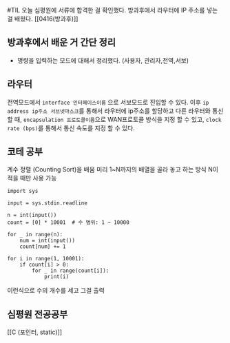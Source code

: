 #TIL
오늘 심평원에 서류에 합격한 걸 확인했다.
방과후에서 라우터에 IP 주소를 넣는 걸 배웠다.
[[0416(방과후)]]
## 방과후에서 배운 거 간단 정리
- 명령을 입력하는 모드에 대해서 정리했다. (사용자, 관리자,전역,서보)
## 라우터
전역모드에서 `interface 인터페이스이름` 으로 서보모드로 진입할 수 있다.
이후 `ip address ip주소 서브넷마스크`를 통해서 라우터에 ip주소를 할당하고
다른 라우터와 통신 할 때, `encapsulation 프로토콜이름`으로 WAN프로토콜 방식을 지정 할 수 있고,
`clock rate (bps)`를 통해서 통신 속도를 지정 할 수 있다.

## 코테 공부
계수 정렬 (Counting Sort)을 배움
미리 1~N까지의 배열을 골라 놓고 하는 방식 N이 적을 때만 사용 가능
```
import sys

input = sys.stdin.readline

n = int(input())
count = [0] * 10001  # 수 범위: 1 ~ 10000

for _ in range(n):
    num = int(input())
    count[num] += 1

for i in range(1, 10001):
    if count[i] > 0:
        for _ in range(count[i]):
            print(i)
```
이런식으로 수의 개수를 세고 그걸 출력

## 심평원 전공공부
[[C (포인터, static)]]